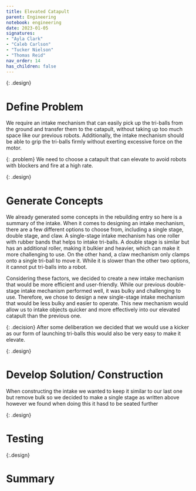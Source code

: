 ```yaml
---
title: Elevated Catapult
parent: Engineering
notebook: engineering
date: 2023-01-05
signatures:
- "Ayla Clark"
- "Caleb Carlson"
- "Tucker Nielson"
- "Thomas Reid"
nav_order: 14
has_children: false
---
```


{: .design}
# Define Problem

We require an intake mechanism that can easily pick up the tri-balls from the ground and transfer them to the catapult, without taking up too much space like our previous robots. Additionally, the intake mechanism should be able to grip the tri-balls firmly without exerting excessive force on the motor. 

{: .problem}
We need to choose a catapult that can elevate to avoid robots with blockers and fire at a high rate.

{: .design}
# Generate Concepts

 We already generated some concepts in the rebuilding entry so here is a summary of the intake. When it comes to designing an intake mechanism, there are a few different options to choose from, including a single stage, double stage, and claw. A single-stage intake mechanism has one roller with rubber bands that helps to intake tri-balls. A double stage is similar but has an additional roller, making it bulkier and heavier, which can make it more challenging to use. On the other hand, a claw mechanism only clamps onto a single tri-ball to move it. While it is slower than the other two options, it cannot put tri-balls into a robot.

Considering these factors, we decided to create a new intake mechanism that would be more efficient and user-friendly. While our previous double-stage intake mechanism performed well, it was bulky and challenging to use. Therefore, we chose to design a new single-stage intake mechanism that would be less bulky and easier to operate. This new mechanism would allow us to intake objects quicker and more effectively into our elevated catapult than the previous one.

{: .decision} 
After some deliberation we decided that we would use a kicker as our form of launching tri-balls this would also be very easy to make it elevate.

{: .design}
# Develop Solution/ Construction

When constructing the intake we wanted to keep it similar to our last one but remove bulk so we decided to make a single stage as written above however we found when doing this it hasd to be seated further 

{: .design}
# Testing


{:.design}
# Summary 

